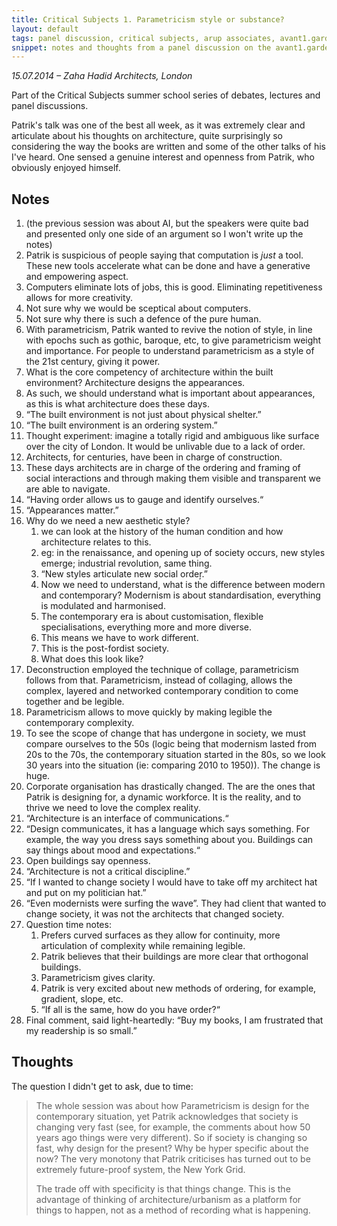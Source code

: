 ```yaml
---
title: Critical Subjects 1. Parametricism style or substance?
layout: default
tags: panel discussion, critical subjects, arup associates, avant1.garde
snippet: notes and thoughts from a panel discussion on the avant1.garde featuring Catherine Rossi, Kim Quazi, Joseph Young and Michael Daley
---
```


*15.07.2014 – Zaha Hadid Architects, London*

Part of the Critical Subjects summer school series of debates, lectures and
panel discussions.

Patrik's talk was one of the best all week, as it was extremely clear and
articulate about his thoughts on architecture, quite surprisingly so
considering the way the books are written and some of the other talks of his
I've heard. One sensed a genuine interest and openness from Patrik, who
obviously enjoyed himself. 

## Notes

1. (the previous session was about AI, but the speakers were quite bad and
   presented only one side of an argument so I won't write up the notes)
1. Patrik is suspicious of people saying that computation is _just_ a tool.
   These new tools accelerate what can be done and have a generative and
   empowering aspect.
1. Computers eliminate lots of jobs, this is good. Eliminating repetitiveness
   allows for more creativity.
1. Not sure why we would be sceptical about computers.
1. Not sure why there is such a defence of the pure human.
1. With parametricism, Patrik wanted to revive the notion of style, in line
   with epochs such as gothic, baroque, etc, to give parametricism weight and
   importance. For people to understand parametricism as a style of the 21st
   century, giving it power.
1. What is the core competency of architecture within the built environment?
   Architecture designs the appearances.
1. As such, we should understand what is important about appearances, as this
   is what architecture does these days.
1. “The built environment is not just about physical shelter.”
1. “The built environment is an ordering system.”
1. Thought experiment: imagine a totally rigid and ambiguous like surface over
   the city of London. It would be unlivable due to a lack of order.
1. Architects, for centuries, have been in charge of construction.
1. These days architects are in charge of the ordering and framing of social
   interactions and through making them visible and transparent we are able to
   navigate.
1. “Having order allows us to gauge and identify ourselves.“
1. “Appearances matter.”
1. Why do we need a new aesthetic style?
    1. we can look at the history of the human condition and how architecture
       relates to this.
    1. eg: in the renaissance, and opening up of society occurs, new styles
       emerge; industrial revolution, same thing.
    1. “New styles articulate new social order̦.”
    1. Now we need to understand, what is the difference between modern and
       contemporary? Modernism is about standardisation, everything is
       modulated and harmonised.
    1. The contemporary era is about customisation, flexible specialisations,
       everything more and more diverse.
    1. This means we have to work different.
    1. This is the post-fordist society.
    1. What does this look like?
1. Deconstruction employed the technique of collage, parametricism follows from
   that. Parametricism, instead of collaging, allows the complex, layered and
   networked contemporary condition to come together and be legible.
1. Parametricism allows to move quickly by making legible the contemporary
   complexity.
1. To see the scope of change that has undergone in society, we must compare
   ourselves to the 50s (logic being that modernism lasted from 20s to the 70s,
   the contemporary situation started in the 80s, so we look 30 years into the
   situation (ie: comparing 2010 to 1950)). The change is huge.
1. Corporate organisation has drastically changed. The are the ones that Patrik
   is designing for, a dynamic workforce. It is the reality, and to thrive we
   need to love the complex reality.
1. “Architecture is an interface of communications.“
1. “Design communicates, it has a language which says something. For example,
   the way you dress says something about you. Buildings can say things about
   mood and expectations.“
1. Open buildings say openness.
1. “Architecture is not a critical discipline.”
1. “If I wanted to change society I would have to take off my architect hat and
   put on my politician hat.”
1. “Even modernists were surfing the wave”. They had client that wanted to
   change society, it was not the architects that changed society.
1. Question time notes:
    1. Prefers curved surfaces as they allow for continuity, more articulation
       of complexity while remaining legible.
    1. Patrik believes that their buildings are more clear that orthogonal
       buildings.
    1. Parametricism gives clarity.
    1. Patrik is very excited about new methods of ordering, for example,
       gradient, slope, etc.
    1. “If all is the same, how do you have order?“
1. Final comment, said light-heartedly: “Buy my books, I am frustrated that my
   readership is so small.”




## Thoughts

The question I didn't get to ask, due to time:

> The whole session was about how Parametricism is design for the contemporary
situation, yet Patrik acknowledges that society is changing very fast (see, for
example, the comments about how 50 years ago things were very different). So if
society is changing so fast, why design for the present? Why be hyper specific
about the now? The very monotony that Patrik criticises has turned out to be
extremely future-proof system, the New York Grid.
> 
> The trade off with specificity is that things change. This is the advantage of
thinking of architecture/urbanism as a platform for things to happen, not as a
method of recording what is happening.

